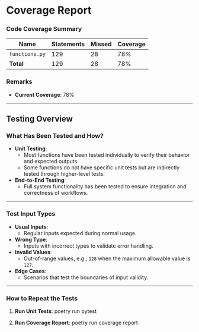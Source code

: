 # **Coverage Report**

### **Code Coverage Summary**
| Name               | Statements | Missed | Coverage |
|--------------------|------------|--------|----------|
| `functions.py`     | 129        | 28     | 78%      |
| **Total**          | 129        | 28     | 78%      |

### **Remarks**
- **Current Coverage**: 78%
---

## **Testing Overview**

### **What Has Been Tested and How?**
- **Unit Testing**: 
  - Most functions have been tested individually to verify their behavior and expected outputs.
  - Some functions do not have specific unit tests but are indirectly tested through higher-level tests.
- **End-to-End Testing**:
  - Full system functionality has been tested to ensure integration and correctness of workflows.

---

### **Test Input Types**
- **Usual Inputs**:
  - Regular inputs expected during normal usage.
- **Wrong Type**:
  - Inputs with incorrect types to validate error handling.
- **Invalid Values**:
  - Out-of-range values, e.g., `128` when the maximum allowable value is `127`.
- **Edge Cases**:
  - Scenarios that test the boundaries of input validity.

---

### **How to Repeat the Tests**
1. **Run Unit Tests**:
   poetry run pytest

2. **Run Coverage Report**:
   poetry run coverage report
